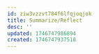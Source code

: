 ```yaml
---
id: ziw3vzzvt784f6lfqjoqjok
title: Summarize/Reflect
desc: ''
updated: 1746747986894
created: 1746747937518
---
```

